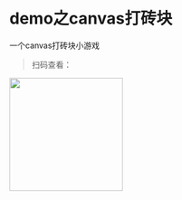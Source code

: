 # demo之canvas打砖块

一个canvas打砖块小游戏

> 扫码查看：

<img width="200" alt="" align="center" src="https://wangzongxu.github.io/img-cache/blog/hitBricksCode.png" alt="扫码查看">
